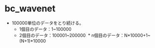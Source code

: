 # bc_wavenet

* 100000単位のデータをとり続ける。
  * 1個目のデータ：1~100000
  * 2個目のデータ：100001~200000
  * n個目のデータ：N*10000+1~(N+1)*10000
